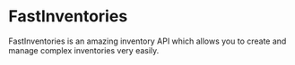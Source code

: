 # FastInventories
FastInventories is an amazing inventory API which allows you to create and manage complex inventories very easily.
